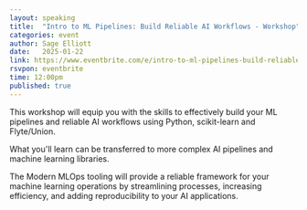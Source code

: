```yaml
---
layout: speaking
title:  "Intro to ML Pipelines: Build Reliable AI Workflows - Workshop"
categories: event
author: Sage Elliott
date:   2025-01-22
link: https://www.eventbrite.com/e/intro-to-ml-pipelines-build-reliable-ai-workflows-free-mlops-workshop-tickets-1119390239339
rsvpon: eventbrite
time: 12:00pm
published: true
---
```

This workshop will equip you with the skills to effectively build your ML pipelines and reliable AI workflows using Python, scikit-learn and Flyte/Union.

What you'll learn can be transferred to more complex AI pipelines and machine learning libraries.

The Modern MLOps tooling will provide a reliable framework for your machine learning operations by streamlining processes, increasing efficiency, and adding reproducibility to your AI applications.